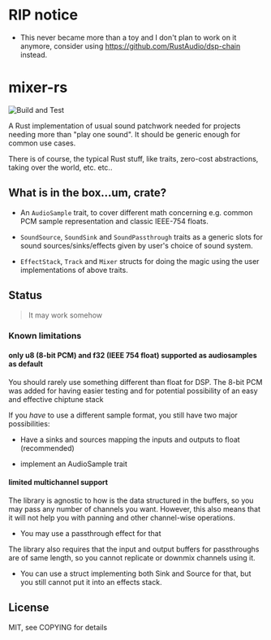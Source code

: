 # RIP notice

- This never became more than a toy and I don't plan to work on it anymore, consider using
  <https://github.com/RustAudio/dsp-chain> instead.

# mixer-rs
![Build and Test](https://github.com/mana-z/mixer-rs/workflows/Build%20and%20Test/badge.svg)

A Rust implementation of usual sound patchwork needed for projects needing more than "play one
sound". It should be generic enough for common use cases.

There is of course, the typical Rust stuff, like traits, zero-cost abstractions, taking over the
world, etc. etc..

## What is in the box...um, crate?

- An `AudioSample` trait, to cover different math concerning e.g. common PCM sample representation
  and classic IEEE-754 floats.
- `SoundSource`, `SoundSink` and `SoundPassthrough` traits as a generic slots for sound
  sources/sinks/effects given by user's choice of sound system.

- `EffectStack`, `Track` and `Mixer` structs for doing the magic using the user implementations of
  above traits. 

## Status

> It may work somehow

### Known limitations

#### only u8 (8-bit PCM) and f32 (IEEE 754 float) supported as audiosamples as default

You should rarely use something different than float for DSP. The 8-bit PCM was added for
having easier testing and for potential possibility of an easy and effective chiptune stack

If you _have_ to use a different sample format, you still have two major possibilities:

- Have a sinks and sources mapping the inputs and outputs to float (recommended)

- implement an AudioSample trait



#### limited multichannel support

The library is agnostic to how is the data structured in the buffers, so you may pass any number of
channels you want. However, this also means that it will not help you with panning and other
channel-wise operations.

- You may use a passthrough effect for that

The library also requires that the input and output buffers for passthroughs are of same length, so
you cannot replicate or downmix channels using it.

- You can use a struct implementing both Sink and Source for that, but you still cannot put it
  into an effects stack.


## License

MIT, see COPYING for details
